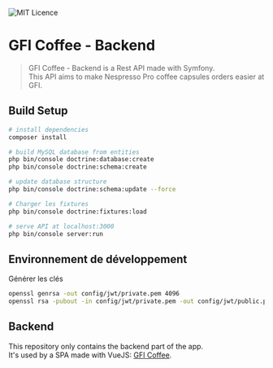 ![MIT Licence](https://img.shields.io/badge/licence-GPL-green.svg)

# GFI Coffee - Backend
> GFI Coffee - Backend is a Rest API made with Symfony.  
> This API aims to make Nespresso Pro coffee capsules orders easier at GFI.

## Build Setup

``` bash
# install dependencies
composer install

# build MySQL database from entities
php bin/console doctrine:database:create
php bin/console doctrine:schema:create

# update database structure
php bin/console doctrine:schema:update --force

# Charger les fixtures
php bin/console doctrine:fixtures:load

# serve API at localhost:3000
php bin/console server:run
```

## Environnement de développement

Générer les clés

``` bash
openssl genrsa -out config/jwt/private.pem 4096
openssl rsa -pubout -in config/jwt/private.pem -out config/jwt/public.pem
```

## Backend

This repository only contains the backend part of the app.  
It's used by a SPA made with VueJS: [GFI Coffee](https://github.com/GFICoffee/GFICoffee).